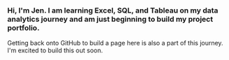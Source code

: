 ### Hi, I'm Jen. I am learning Excel, SQL, and Tableau on my data analytics journey and am just beginning to build my project portfolio. 
Getting back onto GitHub to build a page here is also a part of this journey. I'm excited to build this out soon.

<!--
**jenlm4/jenlm4** is a ✨ _special_ ✨ repository because its `README.md` (this file) appears on your GitHub profile.

Here are some ideas to get you started:

- 🔭 I’m currently working on ...
- 🌱 I’m currently learning ...
- 👯 I’m looking to collaborate on ...
- 🤔 I’m looking for help with ...
- 💬 Ask me about ...
- 📫 How to reach me: ...
- 😄 Pronouns: ...
- ⚡ Fun fact: ...
-->
